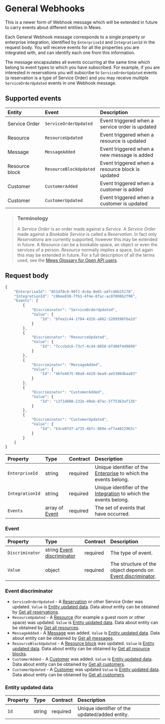 # General Webhooks

This is a newer form of Webhook message which will be extended in future to carry events about different entities in Mews.

Each General Webhook message corresponds to a single property or enterprise integration, identified by `EnterpriseId` and `IntegrationId` in the request body.
You will receive events for all the properties you are integrated with, and can identify each one from this information.

The message encapsulates all events occurring at the same time which belong to event types to which you have subscribed.
For example, if you are interested in reservations you will subscribe to `ServiceOrderUpdated` events (a reservation is a type of Service Order)
and you may receive multiple `ServiceOrderUpdated` events in one Webhook message.

## Supported events

| <div style="width:100px">Entity</div> | <div style="width:150px">Event</div> | Description |
| :-- | :-- | :-- |
| Service Order | `ServiceOrderUpdated` | Event triggered when a service order is updated |
| Resource | `ResourceUpdated` | Event triggered when a resource is updated |
| Message | `MessageAdded` | Event triggered when a new message is added |
| Resource block | `ResourceBlockUpdated` | Event triggered when a resource block is updated |
| Customer | `CustomerAdded` | Event triggered when a customer is added |
| Customer | `CustomerUpdated` | Event triggered when a customer is updated |

> ### Terminology
> A *Service Order* is an order made against a *Service*. A *Service Order* made against a *Bookable Service* is called a *Reservation*.
> In fact only *Reservations* are currently supported, however this may be extended in future.
> A *Resource* can be a bookable space, an object or even the services of a person. *Resource* normally implies a space, but again this may be extended in future.
> For a full description of all the terms used, see the [Mews Glossary for Open API users](https://help.mews.com/s/article/Mews-Glossary-for-Open-API-users?language=en_US).

## Request body

```javascript
{
    "EnterpriseId": "851df8c8-90f2-4c4a-8e01-a4fc46b25178",
    "IntegrationId": "c8bee838-7fb1-4f4e-8fac-ac87008b2f90",
    "Events": [
        {
            "Discriminator": "ServiceOrderUpdated",
            "Value": {
                "Id": "bfee2c44-1f84-4326-a862-5289598f6e2d"
            }
        },
        {
            "Discriminator": "ResourceUpdated",
            "Value": {
                "Id": "7cccbdc6-73cf-4cd4-8056-6fd00f4d9699"
            }
        },
        {
            "Discriminator": "MessageAdded",
            "Value": {
                "Id": "4bfe4675-98a9-4428-9ea9-ae5300dbaa93"
            }
        },
        {
            "Discriminator": "CustomerAdded",
            "Value": {
                "Id": "c2f1d888-232e-49eb-87ac-5f75363af13b"
            }
        },
        {
            "Discriminator": "CustomerUpdated",
            "Value": {
                "Id": "b3ce0fd7-a715-4bfc-969e-ef7a4822963c"
            }
        }
    ]
}
```

| Property | Type | Contract | Description |
| :-- | :-- | :-- | :-- |
| `EnterpriseId` | string | required | Unique identifier of the [Enterprise](../operations/configuration.md#enterprise) to which the events belong. |
| `IntegrationId` | string | required | Unique identifier of the [Integration](wh-integration.md#integration) to which the events belong. |
| `Events` | array of [Event](#event) | required | The set of events that have occurred. |

### Event

| Property | Type | Contract | Description |
| :-- | :-- | :-- | :-- |
| `Discriminator` | string [Event discriminator](#event-discriminator) | required | The type of event. |
| `Value` | object | required | The structure of the object depends on [Event discriminator](#event-discriminator). |

### Event discriminator

* `ServiceOrderUpdated` - A [Reservation](../operations/reservations.md#reservation) or other Service Order was updated. `Value` is [Entity updated data](#entity-updated-data). Data about entity can be obtained by [Get all reservations](../operations/reservations.md#get-all-reservations).
* `ResourceUpdated` - A [Resource](../operations/resources.md#resource) (for example a guest room or other space) was updated. `Value` is [Entity updated data](#entity-updated-data). Data about entity can be obtained by [Get all resources](../operations/resources.md#get-all-resources).
* `MessageAdded` - A [Message](../operations/messages.md#message) was added. `Value` is [Entity updated data](#entity-updated-data). Data about entity can be obtained by [Get all messages](../operations/messages.md#get-all-messages).
* `ResourceBlockUpdated` - A [Resource block](../operations/resourceblocks.md#resource-block) was updated. `Value` is [Entity updated data](#entity-updated-data). Data about entity can be obtained by [Get all resource blocks](../operations/resourceblocks.md#get-all-resource-blocks).
* `CustomerAdded` - A [Customer](../operations/customers.md#customer) was added. `Value` is [Entity updated data](#entity-updated-data). Data about entity can be obtained by [Get all customers](../operations/customers.md#get-all-customers).
* `CustomerUpdated` - A [Customer](../operations/customers.md#customer) was updated `Value` is [Entity updated data](#entity-updated-data). Data about entity can be obtained by [Get all customers](../operations/customers.md#get-all-customers).

### Entity updated data

| Property | Type | Contract | Description |
| :-- | :-- | :-- | :-- |
| `Id` | string | required | Unique identifier of the updated/added entity. |
